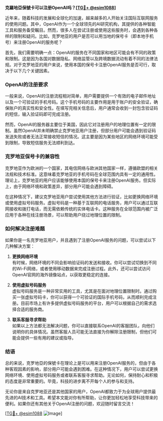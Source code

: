 **克羅地亞保號卡可以注册OpenAI吗？[[TG💪+ @esim1088](https://t.me/s/esim1088)]**

近年来，随着科技的发展和全球化的加速，越来越多的人开始关注国际互联网服务的使用问题。其中，OpenAI作为一个全球领先的AI研究机构，其提供的各种智能工具和服务备受瞩目。然而，很多人在尝试注册或使用这些服务时，会遇到各种各样的限制和疑问。比如，克罗地亚的用户是否可以用当地的保号卡（即本地手机号）来注册OpenAI的服务呢？

首先，我们需要明确一点：OpenAI的服务在不同国家和地区可能会有不同的政策和限制。这是因为各国对数据隐私、网络监管以及跨境数据流动有着不同的法律法规。对于克罗地亚的用户来说，使用本国的保号卡注册OpenAI服务是否可行，取决于以下几个关键因素。

### OpenAI的注册要求

一般来说，OpenAI的注册流程相对简单，用户需要提供一个有效的电子邮件地址以及一个可验证的手机号码。这个手机号码的主要作用是用于账户的安全验证，确保账户的真实性和安全性。在填写完相关信息后，用户通常会收到一封包含验证码的短信，输入验证码即可完成注册。

然而，OpenAI的服务器主要位于美国，因此它对注册用户的地理位置有一定的限制。虽然OpenAI并未明确禁止克罗地亚用户注册，但部分用户可能会遇到验证码发送失败或者无法正常接收短信的情况。这主要是因为某些地区的网络环境可能受到限制，导致短信服务无法顺利到达。

### 克罗地亚保号卡的兼容性

克罗地亚作为欧洲的一个国家，其电信网络与欧洲其他国家一样，遵循欧盟的相关法规和技术标准。这意味着克罗地亚的手机号码在全球范围内具有一定的通用性。理论上，克罗地亚的用户应该能够使用本国的保号卡来注册OpenAI服务。但实际上，由于网络环境和政策差异，部分用户可能会遇到障碍。

在这种情况下，建议克罗地亚用户尝试使用其他方法进行验证，比如更换网络环境或使用虚拟号码服务。虚拟号码是一种基于互联网的电话服务，用户可以通过互联网接收和拨打电话，而无需依赖传统的实体电话卡。这种服务在全球范围内被广泛应用于各种在线注册场景，可以帮助用户绕过地理位置的限制。

### 如何解决注册难题

如果你是一名克罗地亚用户，并且遇到了注册OpenAI服务的问题，可以尝试以下几种解决方案：

1. **更换网络环境**  
   有时候，网络环境的不同会影响验证码的发送和接收。你可以尝试切换到不同的Wi-Fi网络，或者使用移动数据来完成注册过程。此外，还可以尝试访问OpenAI官网的海外镜像站点，以获取更稳定的连接。

2. **使用虚拟号码服务**  
   虚拟号码服务是一种非常实用的工具，尤其是在面对地理位置限制时。通过购买一张虚拟号码卡，你可以获得一个可验证的国际手机号码，从而顺利完成注册。目前市场上有许多提供虚拟号码服务的平台，用户可以根据自己的需求选择合适的服务商。

3. **联系客服寻求帮助**  
   如果以上方法都无法解决问题，你可以直接联系OpenAI的客服团队，向他们说明你的具体情况。虽然客服人员可能无法直接为你解除注册限制，但他们可能会提供一些有用的建议或指导。

### 结语

总的来说，克罗地亞的保號卡在理论上是可以用来注册OpenAI服务的，但由于各种客观因素的影响，部分用户可能会遇到困难。在这种情况下，用户可以尝试更换网络环境、使用虚拟号码服务或者联系客服寻求帮助。无论如何，保持耐心和积极的态度是非常重要的。毕竟，科技的进步离不开每个人的参与和支持。

无论你是来自克罗地亚还是其他国家的用户，OpenAI都致力于为全球用户提供最先进的AI技术和工具。希望本文能对你有所帮助，让你更加轻松地享受科技带来的便利。如果你还有其他关于OpenAI注册的问题，欢迎随时留言交流！

[[TG💪+ @esim1088](https://t.me/s/esim1088) ![Image](https://i.postimg.cc/4NQfJmqS/Snipaste-2025-05-13-00-14-12.png)]